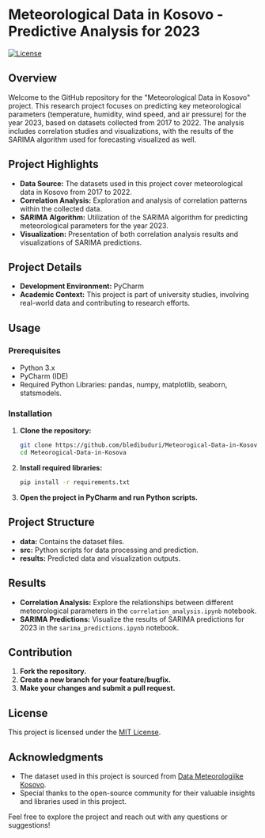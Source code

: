 # Meteorological Data in Kosovo - Predictive Analysis for 2023

[![License](https://img.shields.io/badge/license-MIT-blue.svg)](https://github.com/bledibuduri/Meteorogical-Data-in-Kosova/blob/main/LICENSE)

## Overview
Welcome to the GitHub repository for the "Meteorological Data in Kosovo" project. This research project focuses on predicting key meteorological parameters (temperature, humidity, wind speed, and air pressure) for the year 2023, based on datasets collected from 2017 to 2022. The analysis includes correlation studies and visualizations, with the results of the SARIMA algorithm used for forecasting visualized as well.

## Project Highlights
- **Data Source:** The datasets used in this project cover meteorological data in Kosovo from 2017 to 2022.
- **Correlation Analysis:** Exploration and analysis of correlation patterns within the collected data.
- **SARIMA Algorithm:** Utilization of the SARIMA algorithm for predicting meteorological parameters for the year 2023.
- **Visualization:** Presentation of both correlation analysis results and visualizations of SARIMA predictions.

## Project Details
- **Development Environment:** PyCharm
- **Academic Context:** This project is part of university studies, involving real-world data and contributing to research efforts.

## Usage
### Prerequisites
- Python 3.x
- PyCharm (IDE)
- Required Python Libraries: pandas, numpy, matplotlib, seaborn, statsmodels.

### Installation
1. **Clone the repository:**
   ```bash
   git clone https://github.com/bledibuduri/Meteorogical-Data-in-Kosova.git
   cd Meteorogical-Data-in-Kosova
   ```

2. **Install required libraries:**
   ```bash
   pip install -r requirements.txt
   ```

3. **Open the project in PyCharm and run Python scripts.**

## Project Structure
- **data:** Contains the dataset files.
- **src:** Python scripts for data processing and prediction.
- **results:** Predicted data and visualization outputs.

## Results
- **Correlation Analysis:** Explore the relationships between different meteorological parameters in the `correlation_analysis.ipynb` notebook.
- **SARIMA Predictions:** Visualize the results of SARIMA predictions for 2023 in the `sarima_predictions.ipynb` notebook.

## Contribution
1. **Fork the repository.**
2. **Create a new branch for your feature/bugfix.**
3. **Make your changes and submit a pull request.**

## License
This project is licensed under the [MIT License](LICENSE).

## Acknowledgments
- The dataset used in this project is sourced from [Data Meteorologjike Kosovo](https://meteo-ks.net/).
- Special thanks to the open-source community for their valuable insights and libraries used in this project.

Feel free to explore the project and reach out with any questions or suggestions!
